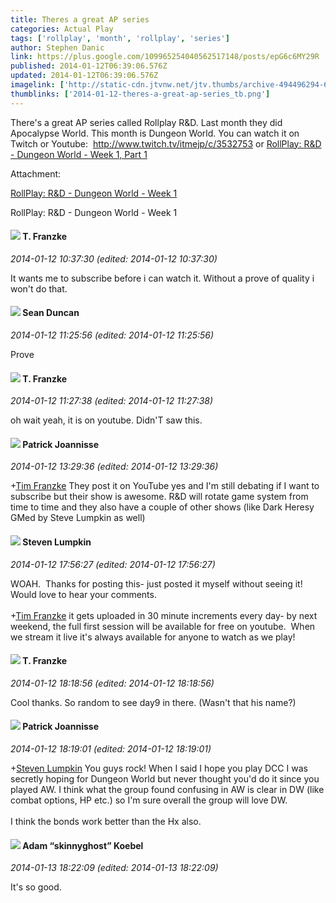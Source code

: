 ```yaml
---
title: Theres a great AP series
categories: Actual Play
tags: ['rollplay', 'month', 'rollplay', 'series']
author: Stephen Danic
link: https://plus.google.com/109965254040562517148/posts/epG6c6MY29R
published: 2014-01-12T06:39:06.576Z
updated: 2014-01-12T06:39:06.576Z
imagelink: ['http://static-cdn.jtvnw.net/jtv.thumbs/archive-494496294-630x473.jpg']
thumblinks: ['2014-01-12-theres-a-great-ap-series_tb.png']
---
```


There&#39;s a great AP series called Rollplay R&amp;D. Last month they did Apocalypse World. This month is Dungeon World. You can watch it on Twitch or Youtube:  <a href="http://www.twitch.tv/itmejp/c/3532753" class="ot-anchor">http://www.twitch.tv/itmejp/c/3532753</a> or <a href="http://www.youtube.com/watch?v=ooa-apRt2wk" class="ot-anchor">RollPlay: R&amp;D - Dungeon World - Week 1, Part 1</a>


Attachment:

<a href='http://www.twitch.tv/itmejp/c/3532753'>RollPlay: R&D - Dungeon World - Week 1</a>


RollPlay: R&D - Dungeon World - Week 1
<div id='comment z122cjl5pob3u12r204cd3ggesq2v3qrras'>
  <h4><img src='{{site.baseurl}}//images/avatars/110330901807759406775_photo.jpg'> T. Franzke</h4>
      <p><cite>2014-01-12 10:37:30 (edited: 2014-01-12 10:37:30)</cite></p>
        <p>It wants me to subscribe before i can watch it. Without a prove of quality i won&#39;t do that. </p>
</div>
        

<div id='comment z122cjl5pob3u12r204cd3ggesq2v3qrras'>
  <h4><img src='{{site.baseurl}}//images/avatars/105136577965280763166_photo.jpg'> Sean Duncan</h4>
      <p><cite>2014-01-12 11:25:56 (edited: 2014-01-12 11:25:56)</cite></p>
        <p>Prove</p>
</div>
        

<div id='comment z122cjl5pob3u12r204cd3ggesq2v3qrras'>
  <h4><img src='{{site.baseurl}}//images/avatars/110330901807759406775_photo.jpg'> T. Franzke</h4>
      <p><cite>2014-01-12 11:27:38 (edited: 2014-01-12 11:27:38)</cite></p>
        <p>oh wait yeah, it is on youtube. Didn&#39;T saw this. </p>
</div>
        

<div id='comment z122cjl5pob3u12r204cd3ggesq2v3qrras'>
  <h4><img src='{{site.baseurl}}//images/avatars/102311180250681509880_photo.jpg'> Patrick Joannisse</h4>
      <p><cite>2014-01-12 13:29:36 (edited: 2014-01-12 13:29:36)</cite></p>
        <p><span class="proflinkWrapper"><span class="proflinkPrefix">+</span><a class="proflink" href="https://plus.google.com/110330901807759406775" oid="110330901807759406775">Tim Franzke</a></span> They post it on YouTube yes and I&#39;m still debating if I want to subscribe but their show is awesome. R&amp;D will rotate game system from time to time and they also have a couple of other shows (like Dark Heresy GMed by Steve Lumpkin as well)</p>
</div>
        

<div id='comment z122cjl5pob3u12r204cd3ggesq2v3qrras'>
  <h4><img src='{{site.baseurl}}//images/avatars/100998092438203428719_photo.jpg'> Steven Lumpkin</h4>
      <p><cite>2014-01-12 17:56:27 (edited: 2014-01-12 17:56:27)</cite></p>
        <p>WOAH.  Thanks for posting this- just posted it myself without seeing it!  Would love to hear your comments.<br /><br /><span class="proflinkWrapper"><span class="proflinkPrefix">+</span><a class="proflink" href="https://plus.google.com/110330901807759406775" oid="110330901807759406775">Tim Franzke</a></span> it gets uploaded in 30 minute increments every day- by next weekend, the full first session will be available for free on youtube.  When we stream it live it&#39;s always available for anyone to watch as we play!</p>
</div>
        

<div id='comment z122cjl5pob3u12r204cd3ggesq2v3qrras'>
  <h4><img src='{{site.baseurl}}//images/avatars/110330901807759406775_photo.jpg'> T. Franzke</h4>
      <p><cite>2014-01-12 18:18:56 (edited: 2014-01-12 18:18:56)</cite></p>
        <p>Cool thanks. So random to see day9 in there. (Wasn&#39;t that his name?)</p>
</div>
        

<div id='comment z122cjl5pob3u12r204cd3ggesq2v3qrras'>
  <h4><img src='{{site.baseurl}}//images/avatars/102311180250681509880_photo.jpg'> Patrick Joannisse</h4>
      <p><cite>2014-01-12 18:19:01 (edited: 2014-01-12 18:19:01)</cite></p>
        <p><span class="proflinkWrapper"><span class="proflinkPrefix">+</span><a class="proflink" href="https://plus.google.com/100998092438203428719" oid="100998092438203428719">Steven Lumpkin</a></span> You guys rock! When I said I hope you play DCC I was secretly hoping for Dungeon World but never thought you&#39;d do it since you played AW. I think what the group found confusing in AW is clear in DW (like combat options, HP etc.) so I&#39;m sure overall the group will love DW.<br /><br />I think the bonds work better than the Hx also.</p>
</div>
        

<div id='comment z122cjl5pob3u12r204cd3ggesq2v3qrras'>
  <h4><img src='{{site.baseurl}}//images/avatars/112484087750169360510_photo.jpg'> Adam “skinnyghost” Koebel</h4>
      <p><cite>2014-01-13 18:22:09 (edited: 2014-01-13 18:22:09)</cite></p>
        <p>It&#39;s so good.</p>
</div>
        